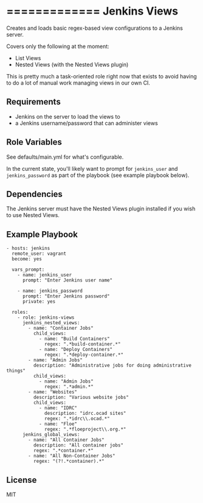 =============
Jenkins Views
=============

Creates and loads basic regex-based view configurations to a Jenkins server.

Covers only the following at the moment:
- List Views
- Nested Views (with the Nested Views plugin)

This is pretty much a task-oriented role right now that exists to avoid having to do a lot of manual work managing views in our own CI.

Requirements
------------

- Jenkins on the server to load the views to
- a Jenkins username/password that can administer views

Role Variables
--------------

See defaults/main.yml for what's configurable.

In the current state, you'll likely want to prompt for `jenkins_user` and `jenkins_password` as part of the playbook (see example playbook below).

Dependencies
------------

The Jenkins server must have the Nested Views plugin installed if you wish to use Nested Views.

Example Playbook
----------------

```
- hosts: jenkins
  remote_user: vagrant
  become: yes

  vars_prompt:
    - name: jenkins_user
      prompt: "Enter Jenkins user name"

    - name: jenkins_password
      prompt: "Enter Jenkins password"
      private: yes

  roles:
    - role: jenkins-views
      jenkins_nested_views:
        - name: "Container Jobs"
          child_views:
            - name: "Build Containers"
              regex: ".*build-container.*"
            - name: "Deploy Containers"
              regex: ".*deploy-container.*"
        - name: "Admin Jobs"
          description: "Administrative jobs for doing administrative things"
          child_views:
            - name: "Admin Jobs"
              regex: ".*admin.*"
        - name: "Websites"
          description: "Various website jobs"
          child_views:
            - name: "IDRC"
              description: "idrc.ocad sites"
              regex: ".*idrc\\.ocad.*"
            - name: "Floe"
              regex: ".*floeproject\\.org.*"
      jenkins_global_views:
        - name: "All Container Jobs"
          description: "All container jobs"
          regex: ".*container.*"
        - name: "All Non-Container Jobs"
          regex: "(?!.*container).*"
```

License
-------

MIT
